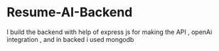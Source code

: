 # Resume-AI-Backend
I build the backend with help of express js  for making the API , openAi integration , and in backed i used mongodb
